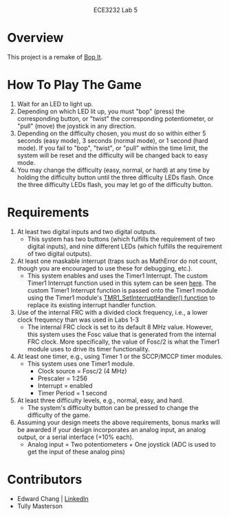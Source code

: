 <p align="center">
    ECE3232 Lab 5
</p>

# Overview
This project is a remake of [Bop It](https://en.wikipedia.org/wiki/Bop_It).

# How To Play The Game
1. Wait for an LED to light up.
2. Depending on which LED lit up, you must "bop" (press) the corresponding button, or "twist" the corresponding potentiometer, or "pull" (move) the joystick in any direction.
3. Depending on the difficulty chosen, you must do so within either 5 seconds (easy mode), 3 seconds (normal mode), or 1 second (hard mode). If you fail to "bop", "twist", or "pull" within the time limit, the system will be reset and the difficulty will be changed back to easy mode.
4. You may change the difficulty (easy, normal, or hard) at any time by holding the difficulty button until the three difficulty LEDs flash. Once the three difficulty LEDs flash, you may let go of the difficulty button.

# Requirements
1. At least two digital inputs and two digital outputs.
    - This system has two buttons (which fulfills the requirement of two digital inputs), and nine different LEDs (which fulfills the requirement of two digital outputs).
2. At least one maskable interrupt (traps such as MathError do not count, though you are encouraged to use these for debugging, etc.).
    - This system enables and uses the Timer1 Interrupt. The custom Timer1 Interrupt function used in this sytem can be seen [here](https://github.com/edwardchang7/ECE3232Lab5/blob/12cfb4f01e3da6e94781947da125da4091cae131/ECE3232Lab5.X/main.c#L209). The custom Timer1 Interrupt function is passed onto the Timer1 module using the Timer1 module's [TMR1_SetInterruptHandler() function](https://github.com/edwardchang7/ECE3232Lab5/blob/2f87466221cae17f1e8918ed7596e499af5d830e/ECE3232Lab5.X/main.c#L221) to replace its existing interrupt handler function.
3. Use of the internal FRC with a divided clock frequency, i.e., a lower clock frequency than was used in Labs 1-3
    - The internal FRC clock is set to its default 8 MHz value. However, this system uses the Fosc value that is generated from the internal FRC clock. More specifically, the value of Fosc/2 is what the Timer1 module uses to drive its timer functionality.
4. At least one timer, e.g., using Timer 1 or the SCCP/MCCP timer modules.
    - This system uses one Timer1 module.
        - Clock source = Fosc/2 (4 MHz)
        - Prescaler = 1:256
        - Interrupt = enabled
        - Timer Period = 1 second
5. At least three difficulty levels, e.g., normal, easy, and hard.
    - The system's difficulty button can be pressed to change the difficulty of the game.
6. Assuming your design meets the above requirements, bonus marks will be awarded if your design incorporates an analog input, an analog output, or a serial interface (+10% each).
    - Analog input = Two potentiometers + One joystick (ADC is used to get the input of these analog pins)

# Contributors
- Edward Chang | [LinkedIn](https://www.linkedin.com/in/edwardwonsukchang/)
- Tully Masterson
